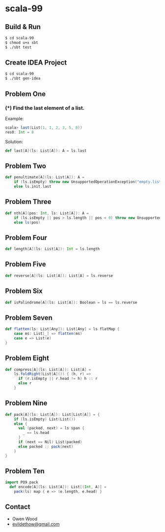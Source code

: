 # scala-99 #

## Build & Run ##

```sh
$ cd scala-99
$ chmod u+x sbt
$ ./sbt test
```

## Create IDEA Project ##
```sh
$ cd scala-99
$ ./sbt gen-idea
```

## Problem One ##
### (*) Find the last element of a list. ###
Example:
```scala
scala> last(List(1, 1, 2, 3, 5, 8))
res0: Int = 8
```
Solution:
```scala
def last[A](ls: List[A]): A = ls.last
```

## Problem Two ##
```scala
def penultimate[A](ls: List[A]): A =
    if (ls.isEmpty) throw new UnsupportedOperationException("empty.list")
    else ls.init.last
```

## Problem Three ##
```scala
def nth[A](pos: Int, ls: List[A]): A =
    if (ls.isEmpty || pos > ls.length || pos < 0) throw new UnsupportedOperationException("empty.list")
    else ls(pos)
```

## Problem Four ##
```scala
def length[A](ls: List[A]): Int = ls.length
```

## Problem Five ##
```scala
def reverse[A](ls: List[A]): List[A] = ls.reverse
```

## Problem Six ##
```scala
def isPalindrome[A](ls: List[A]): Boolean = ls == ls.reverse
```

## Problem Seven ##
```scala
def flatten(ls: List[Any]): List[Any] = ls flatMap {
    case ms: List[_] => flatten(ms)
    case e => List(e)
}
```

## Problem Eight ##
```scala
def compress[A](ls: List[A]): List[A] =
    ls.foldRight(List[A]()) { (h, r) =>
      if (r.isEmpty || r.head != h) h :: r
      else r
    }
```

## Problem Nine ##
```scala
def pack[A](ls: List[A]): List[List[A]] = {
    if (ls.isEmpty) List(List())
    else {
      val (packed, next) = ls span {
        _ == ls.head
      }
      if (next == Nil) List(packed)
      else packed :: pack(next)
    }
}
```

## Problem Ten ##
```scala
import PO9.pack
  def encode[A](ls: List[A]): List[(Int, A)] =
    pack(ls) map { e => (e.length, e.head) }
```

## Contact ##

- Owen Wood
- <a href="evildethow@gmail.com">evildethow@gmail.com</a>
